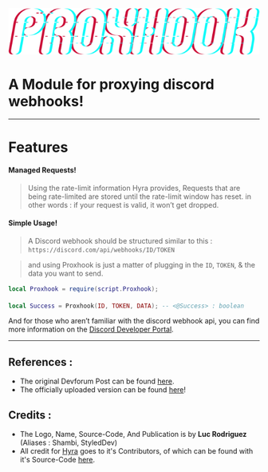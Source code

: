![alt text](https://github.com/Shambi-0/Proxhook/blob/main/Images/cd87dd9576de7257e781d678a9732d0a9df8c0ea.png "Proxhook")

# A Module for proxying discord webhooks!
___

# Features
#### Managed Requests!
> Using the rate-limit information Hyra provides, Requests that are being rate-limited are stored until the rate-limit window has reset. in other words : if your request is valid, it won’t get dropped.

#### Simple Usage!
> A Discord webhook should be structured similar to this : `https://discord.com/api/webhooks/ID/TOKEN` 

> and using Proxhook is just a matter of plugging in the `ID`, `TOKEN`, & the data you want to send.
```lua
local Proxhook = require(script.Proxhook);

local Success = Proxhook(ID, TOKEN, DATA); -- <@Success> : boolean
```


And for those who aren’t familiar with the discord webhook api,
you can find more information on the [Discord Developer Portal](https://discord.com/developers/docs/resources/webhook).

___

## References :
- The original Devforum Post can be found [here](https://devforum.roblox.com/t/proxhook-a-module-for-proxying-discord-webhooks/1505544).
- The officially uploaded version can be found [here](https://www.roblox.com/library/7719426842/Proxhook)!

## Credits :
- The Logo, Name, Source-Code, And Publication is by **Luc Rodriguez** (Aliases : Shambi, StyledDev)
- All credit for [Hyra](https://hyra.io/) goes to it's Contributors, of which can be found with it's Source-Code [here](https://github.com/hyra-io/Discord-Webhook-Proxy).

